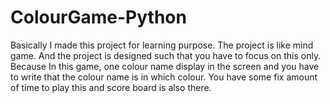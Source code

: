# ColourGame-Python

Basically I made this project for learning purpose. The project is like mind game. And the project is designed such that you have to focus on this only. Because In this game, one colour name display in the screen and you have to write that the colour name is in which colour. You have some fix amount of time to play this and score board is also there.

